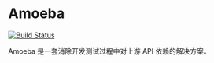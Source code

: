 # Amoeba

[![Build Status](https://magnum.travis-ci.com/leeyeh/amoeba.svg?token=wxCk4p3XoFxN5nhjxq5Z&branch=master)](https://magnum.travis-ci.com/leeyeh/amoeba)

Amoeba 是一套消除开发测试过程中对上游 API 依赖的解决方案。
